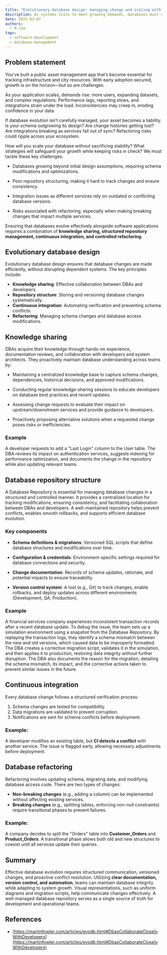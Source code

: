 ```yaml
---
title: "Evolutionary database design: managing change and scaling with the system"
description: As systems scale to meet growing demands, databases must evolve alongside them to maintain performance and integrity. This document explores best practices for managing database changes, maintaining knowledge, and ensuring smooth integration. Topics covered include knowledge sharing, repository structuring, continuous integration, and database refactoring, with real-world examples illustrating their application.
date: 2025-03-07
authors:
  - R-Jim
tags:
  - software-development
  - database-management
---
```


## Problem statement

You've built a public asset management app that’s become essential for tracking infrastructure and city resources. With early adoption secured, growth is on the horizon—but so are challenges.

As your application scales, demands rise: more users, expanding datasets, and complex regulations. Performance lags, reporting slows, and integrations strain under the load. Inconsistencies may creep in, eroding confidence in your data.

If database evolution isn’t carefully managed, your asset becomes a liability. Is your schema outgrowing its design? Are change histories getting lost? Are integrations breaking as services fall out of sync? Refactoring risks could ripple across your ecosystem.

How will you scale your database without sacrificing stability? What strategies will safeguard your growth while keeping risks in check? We must tackle these key challenges:

- Databases growing beyond initial design assumptions, requiring schema modifications and optimizations.

- Poor repository structuring, making it hard to track changes and ensure consistency.

- Integration issues as different services rely on outdated or conflicting database versions.

- Risks associated with refactoring, especially when making breaking changes that impact multiple services.

Ensuring that databases evolve effectively alongside software applications requires a combination of **knowledge sharing, structured repository management, continuous integration, and controlled refactoring**.

## Evolutionary database design

Evolutionary database design ensures that database changes are made efficiently, without disrupting dependent systems. The key principles include:

- **Knowledge sharing**: Effective collaboration between DBAs and developers.
- **Repository structure**: Storing and versioning database changes systematically.
- **Continuous integration**: Automating verification and preventing schema conflicts.
- **Refactoring**: Managing schema changes and database access modifications.

## Knowledge sharing

DBAs acquire their knowledge through hands-on experience, documentation reviews, and collaboration with developers and system architects. They proactively maintain database understanding across teams by:

- Maintaining a centralized knowledge base to capture schema changes, dependencies, historical decisions, and approved modifications.

- Conducting regular knowledge-sharing sessions to educate developers on database best practices and recent updates.

- Assessing change requests to evaluate their impact on upstream/downstream services and provide guidance to developers.

- Proactively proposing alternative solutions when a requested change poses risks or inefficiencies.

### Example

A developer requests to add a "Last Login" column to the User table. The DBA reviews its impact on authentication services, suggests indexing for performance optimization, and documents the change in the repository while also updating relevant teams.

## Database repository structure

A Database Repository is essential for managing database changes in a structured and controlled manner. It provides a centralized location for tracking modifications, ensuring consistency, and facilitating collaboration between DBAs and developers. A well-maintained repository helps prevent conflicts, enables smooth rollbacks, and supports efficient database evolution.

### Key components

- **Schema definitions & migrations**: Versioned SQL scripts that define database structures and modifications over time.

- **Configuration & credentials**: Environment-specific settings required for database connections and security.

- **Change documentation**: Records of schema updates, rationale, and potential impacts to ensure traceability.

- **Version control system**: A tool (e.g., Git) to track changes, enable rollbacks, and deploy updates across different environments (Development, QA, Production).

### Example

A financial services company experiences inconsistent transaction records after a recent database update. To debug the issue, the team sets up a simulation environment using a snapshot from the Database Repository. By replaying the transaction logs, they identify a schema mismatch between the new and old versions, which caused data to be improperly formatted. The DBA creates a corrective migration script, validates it in the simulation, and then applies it to production, restoring data integrity without further disruption. The DBA also documents the reason for the migration, detailing the schema mismatch, its impact, and the corrective actions taken to prevent similar issues in the future.

## Continuous integration

Every database change follows a structured verification process:

1. Schema changes are tested for compatibility.
2. Data migrations are validated to prevent corruption.
3. Notifications are sent for schema conflicts before deployment.

### Example:

A developer modifies an existing table, but **CI detects a conflict** with another service. The issue is flagged early, allowing necessary adjustments before deployment.

## Database refactoring

Refactoring involves updating schema, migrating data, and modifying database access code. There are two types of changes:

- **Non-breaking changes** (e.g., adding a column) can be implemented without affecting existing services.
- **Breaking changes** (e.g., splitting tables, enforcing non-null constraints) require transitional phases to prevent failures.

### Example:

A company decides to split the "Orders" table into **Customer_Orders** and **Product_Orders**. A transitional phase allows both old and new structures to coexist until all services update their queries.

## Summary

Effective database evolution requires structured communication, versioned changes, and proactive conflict resolution. Utilizing **clear documentation, version control, and automation**, teams can maintain database integrity while adapting to system growth. Visual representations, such as uniform diagrams and migration scripts, help communicate changes effectively. A well-managed database repository serves as a single source of truth for development and operational teams.

## References

- [https://martinfowler.com/articles/evodb.html#DbasCollaborateCloselyWithDevelopers](https://martinfowler.com/articles/evodb.html#DbasCollaborateCloselyWithDevelopers)
